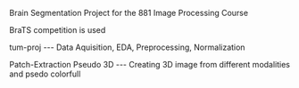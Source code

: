 Brain Segmentation Project for the 881 Image Processing Course

BraTS competition is used 

tum-proj --- Data Aquisition, EDA, Preprocessing, Normalization 

Patch-Extraction Pseudo 3D --- Creating 3D image from different modalities and psedo colorfull 

